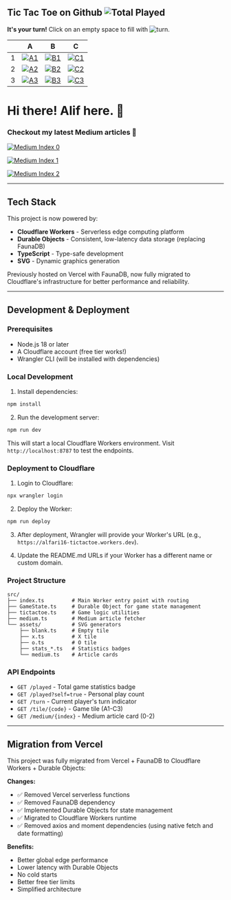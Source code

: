 ## Tic Tac Toe on Github  ![Total Played](https://alfari16-tictactoe.workers.dev/played)

**It's your turn!** Click on an empty space to fill with ![turn](https://alfari16-tictactoe.workers.dev/turn).

|     | A                                                                                                          | B                                                                                                          | C                                                                                                          |
| --- | ---------------------------------------------------------------------------------------------------------- | ---------------------------------------------------------------------------------------------------------- | ---------------------------------------------------------------------------------------------------------- |
| 1   | <a href="https://alfari16-tictactoe.workers.dev/tile/A1"><img src="https://alfari16-tictactoe.workers.dev/tile/A1" alt="A1"></a> | <a href="https://alfari16-tictactoe.workers.dev/tile/B1"><img src="https://alfari16-tictactoe.workers.dev/tile/B1" alt="B1"></a> | <a href="https://alfari16-tictactoe.workers.dev/tile/C1"><img src="https://alfari16-tictactoe.workers.dev/tile/C1" alt="C1"></a> |
| 2   | <a href="https://alfari16-tictactoe.workers.dev/tile/A2"><img src="https://alfari16-tictactoe.workers.dev/tile/A2" alt="A2"></a> | <a href="https://alfari16-tictactoe.workers.dev/tile/B2"><img src="https://alfari16-tictactoe.workers.dev/tile/B2" alt="B2"></a> | <a href="https://alfari16-tictactoe.workers.dev/tile/C2"><img src="https://alfari16-tictactoe.workers.dev/tile/C2" alt="C2"></a> |
| 3   | <a href="https://alfari16-tictactoe.workers.dev/tile/A3"><img src="https://alfari16-tictactoe.workers.dev/tile/A3" alt="A3"></a> | <a href="https://alfari16-tictactoe.workers.dev/tile/B3"><img src="https://alfari16-tictactoe.workers.dev/tile/B3" alt="B3"></a> | <a href="https://alfari16-tictactoe.workers.dev/tile/C3"><img src="https://alfari16-tictactoe.workers.dev/tile/C3" alt="C3"></a> |


# Hi there! Alif here. :wave:

### Checkout my latest Medium articles :bookmark_tabs:

<a target="_blank" href="https://alfari16-tictactoe.workers.dev/medium/0"><img src="https://alfari16-tictactoe.workers.dev/medium/0" alt="Medium Index 0"></a>

<a target="_blank" href="https://alfari16-tictactoe.workers.dev/medium/1"><img src="https://alfari16-tictactoe.workers.dev/medium/1" alt="Medium Index 1"></a>

<a target="_blank" href="https://alfari16-tictactoe.workers.dev/medium/2"><img src="https://alfari16-tictactoe.workers.dev/medium/2" alt="Medium Index 2"></a>

---

## Tech Stack

This project is now powered by:
- **Cloudflare Workers** - Serverless edge computing platform
- **Durable Objects** - Consistent, low-latency data storage (replacing FaunaDB)
- **TypeScript** - Type-safe development
- **SVG** - Dynamic graphics generation

Previously hosted on Vercel with FaunaDB, now fully migrated to Cloudflare's infrastructure for better performance and reliability.

---

## Development & Deployment

### Prerequisites

- Node.js 18 or later
- A Cloudflare account (free tier works!)
- Wrangler CLI (will be installed with dependencies)

### Local Development

1. Install dependencies:
```bash
npm install
```

2. Run the development server:
```bash
npm run dev
```

This will start a local Cloudflare Workers environment. Visit `http://localhost:8787` to test the endpoints.

### Deployment to Cloudflare

1. Login to Cloudflare:
```bash
npx wrangler login
```

2. Deploy the Worker:
```bash
npm run deploy
```

3. After deployment, Wrangler will provide your Worker's URL (e.g., `https://alfari16-tictactoe.workers.dev`).

4. Update the README.md URLs if your Worker has a different name or custom domain.

### Project Structure

```
src/
├── index.ts         # Main Worker entry point with routing
├── GameState.ts     # Durable Object for game state management
├── tictactoe.ts     # Game logic utilities
├── medium.ts        # Medium article fetcher
└── assets/          # SVG generators
    ├── blank.ts     # Empty tile
    ├── x.ts         # X tile
    ├── o.ts         # O tile
    ├── stats_*.ts   # Statistics badges
    └── medium.ts    # Article cards
```

### API Endpoints

- `GET /played` - Total game statistics badge
- `GET /played?self=true` - Personal play count
- `GET /turn` - Current player's turn indicator
- `GET /tile/{code}` - Game tile (A1-C3)
- `GET /medium/{index}` - Medium article card (0-2)

---

## Migration from Vercel

This project was fully migrated from Vercel + FaunaDB to Cloudflare Workers + Durable Objects:

**Changes:**
- ✅ Removed Vercel serverless functions
- ✅ Removed FaunaDB dependency
- ✅ Implemented Durable Objects for state management
- ✅ Migrated to Cloudflare Workers runtime
- ✅ Removed axios and moment dependencies (using native fetch and date formatting)

**Benefits:**
- Better global edge performance
- Lower latency with Durable Objects
- No cold starts
- Better free tier limits
- Simplified architecture
